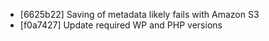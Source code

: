 * [6625b22] Saving of metadata likely fails with Amazon S3
* [f0a7427] Update required WP and PHP versions

